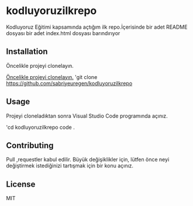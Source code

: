# kodluyoruzilkrepo
Kodluyoruz Eğitimi kapsamında açtığım ilk repo.İçerisinde bir adet README dosyası bir adet index.html dosyası barındırıyor

## Installation
Öncelikle projeyi clonelayın.

[Öncelikle projeyi clonelayın.](https://github.com/sabriyeuregen/kodluyoruzilkrepo)
 'git clone https://github.com/sabriyeuregen/kodluyoruzilkrepo

## Usage
Projeyi cloneladıktan sonra Visual Studio Code programında açınız.

'cd kodluyoruzilkrepo
code .

## Contributing
Pull ,requestler kabul edilir. Büyük değişiklikler için, lütfen önce neyi değiştirmek istediğinizi tartışmak için bir konu açınız.

## License
MIT
